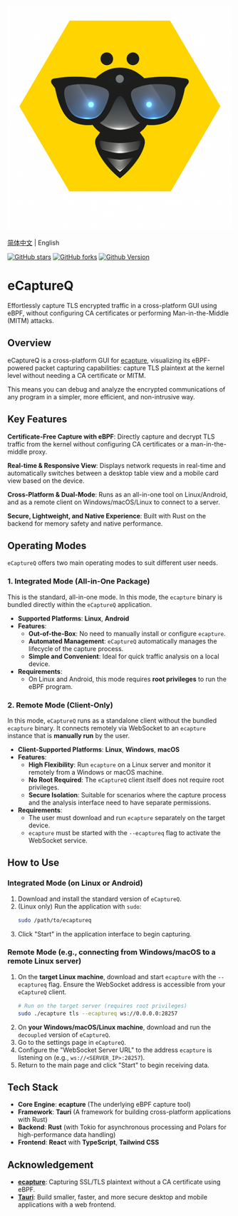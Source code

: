 ![](./images/ecaptureq.png)

[简体中文](./README_CN.md) | English

[![GitHub stars](https://img.shields.io/github/stars/gojue/ecaptureq.svg?label=Stars&logo=github)](https://github.com/gojue/ecaptureq)
[![GitHub forks](https://img.shields.io/github/forks/gojue/ecaptureq?label=Forks&logo=github)](https://github.com/gojue/ecaptureq)
[![Github Version](https://img.shields.io/github/v/release/gojue/ecaptureq?display_name=tag&include_prereleases&sort=semver)](https://github.com/gojue/ecaptureq/releases)


# eCaptureQ

Effortlessly capture TLS encrypted traffic in a cross-platform GUI using eBPF, without configuring CA certificates or performing Man-in-the-Middle (MITM) attacks.

## Overview

eCaptureQ is a cross-platform GUI for [ecapture](https://github.com/gojue/ecapture), visualizing its eBPF-powered packet capturing capabilities: capture TLS plaintext at the kernel level without needing a CA certificate or MITM.

This means you can debug and analyze the encrypted communications of any program in a simpler, more efficient, and non-intrusive way.

## Key Features

**Certificate-Free Capture with eBPF**: Directly capture and decrypt TLS traffic from the kernel without configuring CA certificates or a man-in-the-middle proxy.

**Real-time & Responsive View**: Displays network requests in real-time and automatically switches between a desktop table view and a mobile card view based on the device.

**Cross-Platform & Dual-Mode**: Runs as an all-in-one tool on Linux/Android, and as a remote client on Windows/macOS/Linux to connect to a server.

**Secure, Lightweight, and Native Experience**: Built with Rust on the backend for memory safety and native performance.

## Operating Modes

`eCaptureQ` offers two main operating modes to suit different user needs.

### 1\. Integrated Mode (All-in-One Package)

This is the standard, all-in-one mode. In this mode, the `ecapture` binary is bundled directly within the `eCaptureQ` application.

  * **Supported Platforms**: **Linux**, **Android**
  * **Features**:
      * **Out-of-the-Box**: No need to manually install or configure `ecapture`.
      * **Automated Management**: `eCaptureQ` automatically manages the lifecycle of the capture process.
      * **Simple and Convenient**: Ideal for quick traffic analysis on a local device.
  * **Requirements**:
      * On Linux and Android, this mode requires **root privileges** to run the eBPF program.

### 2\. Remote Mode (Client-Only)

In this mode, `eCaptureQ` runs as a standalone client without the bundled `ecapture` binary. It connects remotely via WebSocket to an `ecapture` instance that is **manually run** by the user.

  * **Client-Supported Platforms**: **Linux**, **Windows**, **macOS**
  * **Features**:
      * **High Flexibility**: Run `ecapture` on a Linux server and monitor it remotely from a Windows or macOS machine.
      * **No Root Required**: The `eCaptureQ` client itself does not require root privileges.
      * **Secure Isolation**: Suitable for scenarios where the capture process and the analysis interface need to have separate permissions.
  * **Requirements**:
      * The user must download and run `ecapture` separately on the target device.
      * `ecapture` must be started with the `--ecaptureq` flag to activate the WebSocket service.

## How to Use

### Integrated Mode (on Linux or Android)

1.  Download and install the standard version of `eCaptureQ`.
2.  (Linux only) Run the application with `sudo`:
    ```bash
    sudo /path/to/ecaptureq
    ```
3.  Click "Start" in the application interface to begin capturing.

### Remote Mode (e.g., connecting from Windows/macOS to a remote Linux server)

1.  On the **target Linux machine**, download and start `ecapture` with the `--ecaptureq` flag. Ensure the WebSocket address is accessible from your `eCaptureQ` client.
    ```bash
    # Run on the target server (requires root privileges)
    sudo ./ecapture tls --ecaptureq ws://0.0.0.0:28257
    ```
2.  On **your Windows/macOS/Linux machine**, download and run the `decoupled` version of `eCaptureQ`.
3.  Go to the settings page in `eCaptureQ`.
4.  Configure the "WebSocket Server URL" to the address `ecapture` is listening on (e.g., `ws://<SERVER_IP>:28257`).
5.  Return to the main page and click "Start" to begin receiving data.

## Tech Stack

  * **Core Engine**: **ecapture** (The underlying eBPF capture tool)
  * **Framework**: **Tauri** (A framework for building cross-platform applications with Rust)
  * **Backend**: **Rust** (with Tokio for asynchronous processing and Polars for high-performance data handling)
  * **Frontend**: **React** with **TypeScript**, **Tailwind CSS**

## Acknowledgement

  * **[ecapture](https://github.com/gojue/ecapture)**: Capturing SSL/TLS plaintext without a CA certificate using eBPF.
  * **[Tauri](https://tauri.app/)**: Build smaller, faster, and more secure desktop and mobile applications with a web frontend.